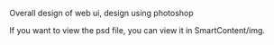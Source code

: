 Overall design of web ui, design using photoshop
   
If you want to view the psd file, you can view it in SmartContent/img.
